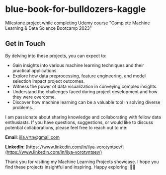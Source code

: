 # blue-book-for-bulldozers-kaggle
 Milestone project while completing Udemy course "Complete Machine Learning &amp; Data Science Bootcamp 2023"
## Get in Touch
By delving into these projects, you can expect to:

- Gain insights into various machine learning techniques and their practical applications.
- Explore how data preprocessing, feature engineering, and model selection impact project outcomes.
- Witness the power of data visualization in conveying complex insights.
- Understand the challenges faced during project development and how they were overcome.
- Discover how machine learning can be a valuable tool in solving diverse problems.


I am passionate about sharing knowledge and collaborating with fellow data enthusiasts. If you have questions, suggestions, or would like to discuss potential collaborations, please feel free to reach out to me:

**Email**: ilia.vrtn@gmail.com 

**LinkedIn**: [https: //www.linkedin.com/in/ilya-vorotyntsev/](https://www.linkedin.com/in/ilya-vorotyntsev/)

Thank you for visiting my Machine Learning Projects showcase. I hope you find these projects insightful and inspiring. Happy exploring! 🚀🤖
